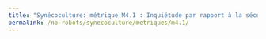 ```yaml
---
title: "Synécoculture: métrique M4.1 : Inquiétude par rapport à la sécurité alimentaire"
permalink: /no-robots/synecoculture/metriques/m4.1/
---
```

